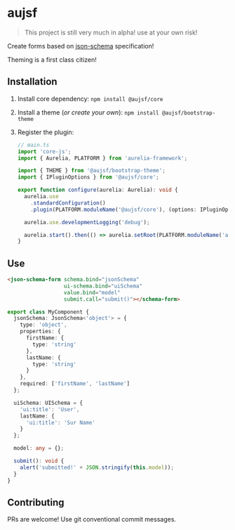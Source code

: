 # aujsf

> This project is still very much in alpha! use at your own risk!

Create forms based on [json-schema]() specification!

Theming is a first class citizen!

## Installation

1. Install core dependency: `npm install @aujsf/core`
1. Install a theme (*or create your own*): `npm install @aujsf/bootstrap-theme`
1. Register the plugin:  

    ```typescript
    // main.ts
    import 'core-js';
    import { Aurelia, PLATFORM } from 'aurelia-framework';

    import { THEME } from '@aujsf/bootstrap-theme';
    import { IPluginOptions } from '@aujsf/core';

    export function configure(aurelia: Aurelia): void {
      aurelia.use
        .standardConfiguration()
        .plugin(PLATFORM.moduleName('@aujsf/core'), (options: IPluginOptions) => options.defaultTheme = THEME);

      aurelia.use.developmentLogging('debug');

      aurelia.start().then(() => aurelia.setRoot(PLATFORM.moduleName('app')));
    }
    ```

## Use

```html
<json-schema-form schema.bind="jsonSchema" 
                  ui-schema.bind="uiSchema"
                  value.bind="model"
                  submit.call="submit()"></schema-form>
```

```typescript
export class MyComponent {
  jsonSchema: JsonSchema<'object'> = {
    type: 'object',
    properties: {
      firstName: {
        type: 'string'
      },
      lastName: {
        type: 'string'
      }
    },
    required: ['firstName', 'lastName']
  };

  uiSchema: UISchema = {
    'ui:title': 'User',
    lastName: {
      'ui:title': 'Sur Name'
    }
  };

  model: any = {};

  submit(): void {
    alert('submitted!' + JSON.stringify(this.model));
  }
}
```

## Contributing

PRs are welcome! Use git conventional commit messages.
